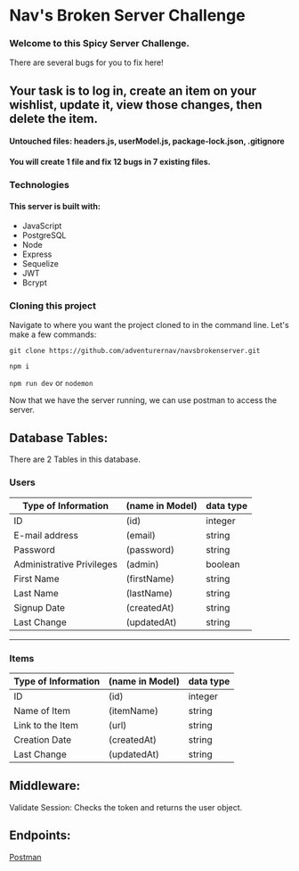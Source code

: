 # **Nav's Broken Server Challenge**

### Welcome to this Spicy Server Challenge. 
There are several bugs for you to fix here!  

## Your task is to log in, create an item on your wishlist, update it, view those changes, then delete the item.

#### Untouched files: headers.js, userModel.js, package-lock.json, .gitignore
#### You will create 1 file and fix 12 bugs in 7 existing files.

### Technologies
#### This server is built with: 
- JavaScript
- PostgreSQL
- Node
- Express
- Sequelize
- JWT
- Bcrypt


### Cloning this project
Navigate to where you want the project cloned to in the command line. Let's make a few commands:

`git clone https://github.com/adventurernav/navsbrokenserver.git`

`npm i`

`npm run dev`
or
`nodemon`

Now that we have the server running, we can use postman to access the server. 

## Database Tables:

There are 2 Tables in this database.

### Users
| Type of Information | (name in Model) | data type |
|---------------------|-----------------|-----------|
| ID | (id) | integer |
| E-mail address | (email) | string |
| Password | (password) | string |
| Administrative Privileges | (admin) | boolean |
| First Name | (firstName) | string |
| Last Name | (lastName) | string |
| Signup Date | (createdAt) | string |
| Last Change | (updatedAt) | string |
---


### Items
| Type of Information | (name in Model) | data type |
|---------------------|-----------------|-----------|
| ID | (id) | integer |
| Name of Item | (itemName) | string |
| Link to the Item | (url) | string |
| Creation Date | (createdAt) | string |
| Last Change | (updatedAt) | string |


## Middleware: 
Validate Session: Checks the token and returns the user object. 

## Endpoints: 
[Postman](https://www.getpostman.com/collections/072ac8a3db9482c2ac69)

